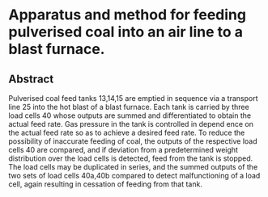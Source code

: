 # Apparatus and method for feeding pulverised coal into an air line to a blast furnace.

## Abstract
Pulverised coal feed tanks 13,14,15 are emptied in sequence via a transport line 25 into the hot blast of a blast furnace. Each tank is carried by three load cells 40 whose outputs are summed and differentiated to obtain the actual feed rate. Gas pressure in the tank is controlled in depend ence on the actual feed rate so as to achieve a desired feed rate. To reduce the possibility of inaccurate feeding of coal, the outputs of the respective load cells 40 are compared, and if deviation from a predetermined weight distribution over the load cells is detected, feed from the tank is stopped. The load cells may be duplicated in series, and the summed outputs of the two sets of load cells 40a,40b compared to detect malfunctioning of a load cell, again resulting in cessation of feeding from that tank.